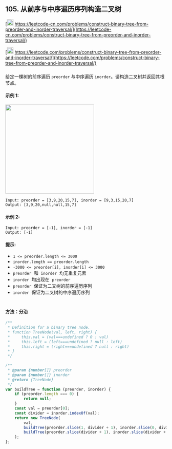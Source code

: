 ## 105. 从前序与中序遍历序列构造二叉树

[<img src="https://static.leetcode-cn.com/cn-mono-assets/production/assets/logo-dark-cn.c42314a8.svg" height="20" /> https://leetcode-cn.com/problems/construct-binary-tree-from-preorder-and-inorder-traversal/](https://leetcode-cn.com/problems/construct-binary-tree-from-preorder-and-inorder-traversal/)

[<img src="https://assets.leetcode.com/static_assets/public/webpack_bundles/images/logo-dark.e99485d9b.svg" height="20"/> https://leetcode.com/problems/construct-binary-tree-from-preorder-and-inorder-traversal/](https://leetcode.com/problems/construct-binary-tree-from-preorder-and-inorder-traversal/)

###

给定一棵树的前序遍历 `preorder` 与中序遍历 `inorder`。请构造二叉树并返回其根节点。

#### 示例 1:

<img src="https://assets.leetcode.com/uploads/2021/02/19/tree.jpg" width="277" />

```
Input: preorder = [3,9,20,15,7], inorder = [9,3,15,20,7]
Output: [3,9,20,null,null,15,7]
```

#### 示例 2:

```
Input: preorder = [-1], inorder = [-1]
Output: [-1]
```

#### 提示:

-   `1 <= preorder.length <= 3000`
-   `inorder.length == preorder.length`
-   `-3000 <= preorder[i], inorder[i] <= 3000`
-   `preorder`  和  `inorder`  均无重复元素
-   `inorder`  均出现在  `preorder`
-   `preorder`  保证为二叉树的前序遍历序列
-   `inorder`  保证为二叉树的中序遍历序列

#

#### 方法：分治

```js
/**
 * Definition for a binary tree node.
 * function TreeNode(val, left, right) {
 *     this.val = (val===undefined ? 0 : val)
 *     this.left = (left===undefined ? null : left)
 *     this.right = (right===undefined ? null : right)
 * }
 */

/**
 * @param {number[]} preorder
 * @param {number[]} inorder
 * @return {TreeNode}
 */
var buildTree = function (preorder, inorder) {
    if (preorder.length === 0) {
        return null;
    }
    const val = preorder[0];
    const divider = inorder.indexOf(val);
    return new TreeNode(
        val,
        buildTree(preorder.slice(1, divider + 1), inorder.slice(0, divider)),
        buildTree(preorder.slice(divider + 1), inorder.slice(divider + 1))
    );
};
```
